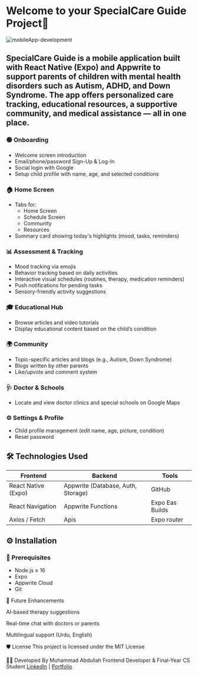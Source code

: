 # Welcome to your SpecialCare Guide Project👋


![mobileApp-development](https://github.com/user-attachments/assets/c451a757-8165-4822-a88b-ca2e85cdffc5)

SpecialCare Guide is a mobile application built with **React Native (Expo)** and **Appwrite** to support parents of children with mental health disorders such as Autism, ADHD, and Down Syndrome. The app offers personalized care tracking, educational resources, a supportive community, and medical assistance — all in one place.
---
### 🟢 Onboarding
- Welcome screen introduction
- Email/phone/password Sign-Up & Log-In
- Social login with Google
- Setup child profile with name, age, and selected conditions
### 🏠 Home Screen
- Tabs for:
  - Home Screen
  - Schedule Screen
  - Community
  - Resources
- Summary card showing today's highlights (mood, tasks, reminders)


### 📊 Assessment & Tracking
- Mood tracking via emojis
- Behavior tracking based on daily activities
- Interactive visual schedules (routines, therapy, medication reminders)
- Push notifications for pending tasks
- Sensory-friendly activity suggestions

### 🎓 Educational Hub
- Browse articles and video tutorials
- Display educational content based on the child’s condition

### 🌍 Community
- Topic-specific articles and blogs (e.g., Autism, Down Syndrome)
- Blogs written by other parents
- Like/upvote and comment system

### 🩺 Doctor & Schools
- Locate and view doctor clinics and special schools on Google Maps

### ⚙️ Settings & Profile
- Child profile management (edit name, age, picture, condition)
- Reset password

## 🛠️ Technologies Used

| Frontend | Backend | Tools |
|----------|---------|----------------|
| React Native (Expo) | Appwrite (Database, Auth, Storage) | GitHub |
| React Navigation | Appwrite Functions | Expo Eas Builds |
| Axios / Fetch |Apis | Expo router |


## ⚙️ Installation

### 🧩 Prerequisites
- Node.js ≥ 16
- Expo 
- Appwrite Cloud
- Git

🧠 Future Enhancements

AI-based therapy suggestions

Real-time chat with doctors or parents

Multilingual support (Urdu, English)


🛡️ License
This project is licensed under the MIT License

👨‍💻 Developed By
Muhammad Abdullah
Frontend Developer & Final-Year CS Student
[LinkedIn](https://www.linkedin.com/in/abdullah121/) | [Portfolio](https://abdullahportfoliowebsite.netlify.app/)
